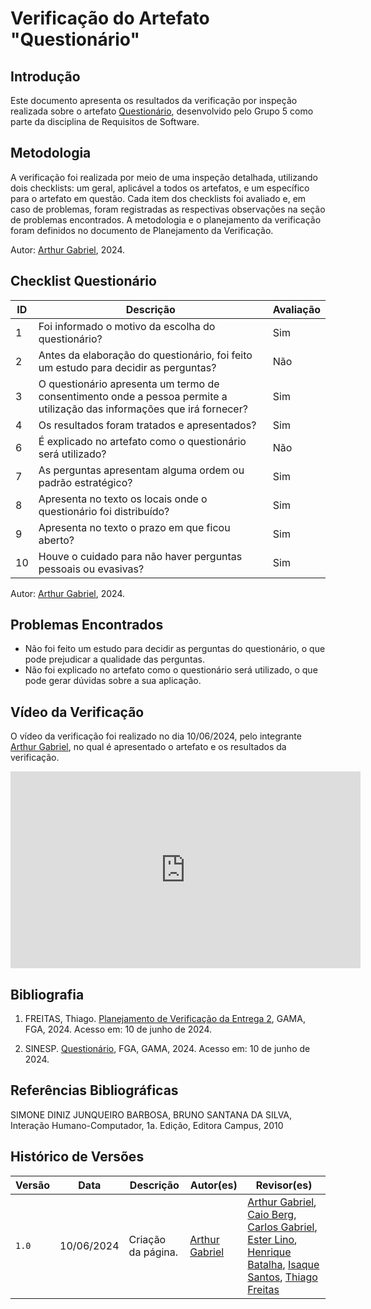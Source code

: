 # Verificação do Artefato "Questionário"

## Introdução

Este documento apresenta os resultados da verificação por inspeção realizada sobre o artefato [Questionário](https://requisitos-de-software.github.io/2024.1-Sinesp_Cidadao/elicitacao/tecnicas/questionario/), desenvolvido pelo Grupo 5 como parte da disciplina de Requisitos de Software.

## Metodologia

A verificação foi realizada por meio de uma inspeção detalhada, utilizando dois checklists: um geral, aplicável a todos os artefatos, e um específico para o artefato em questão. Cada item dos checklists foi avaliado e, em caso de problemas, foram registradas as respectivas observações na seção de problemas encontrados. A metodologia e o planejamento da verificação foram definidos no documento de Planejamento da Verificação.

Autor: [Arthur Gabriel](https://github.com/ArthurGabrieel), 2024.

## Checklist Questionário

| ID  | Descrição                                                                                          | Avaliação |
|-----|----------------------------------------------------------------------------------------------------|-----------|
| 1   | Foi informado o motivo da escolha do questionário?                                                 | Sim       |
| 2   | Antes da elaboração do questionário, foi feito um estudo para decidir as perguntas?                | Não       |
| 3   | O questionário apresenta um termo de consentimento onde a pessoa permite a utilização das informações que irá fornecer? | Sim       |
| 4   | Os resultados foram tratados e apresentados?                                                       | Sim       |
| 6   | É explicado no artefato como o questionário será utilizado?                                         | Não       |
| 7   | As perguntas apresentam alguma ordem ou padrão estratégico?                                         | Sim       |
| 8   | Apresenta no texto os locais onde o questionário foi distribuído?                                   | Sim       |
| 9   | Apresenta no texto o prazo em que ficou aberto?                                                    | Sim       |
| 10  | Houve o cuidado para não haver perguntas pessoais ou evasivas?                                      | Sim       |

Autor: [Arthur Gabriel](https://github.com/ArthurGabrieel), 2024.

## Problemas Encontrados

- Não foi feito um estudo para decidir as perguntas do questionário, o que pode prejudicar a qualidade das perguntas.
- Não foi explicado no artefato como o questionário será utilizado, o que pode gerar dúvidas sobre a sua aplicação.

## Vídeo da Verificação

O vídeo da verificação foi realizado no dia 10/06/2024, pelo integrante [Arthur Gabriel](https://github.com/ArthurGabrieel), no qual é apresentado o artefato e os resultados da verificação.

<iframe width="560" height="315" src="https://www.youtube.com/embed/oJkqABWW4lA?si=T67XEFPtTGpx6_uj" title="YouTube video player" frameborder="0" allow="accelerometer; autoplay; clipboard-write; encrypted-media; gyroscope; picture-in-picture; web-share" referrerpolicy="strict-origin-when-cross-origin" allowfullscreen></iframe>

## Bibliografia

1. FREITAS, Thiago. [Planejamento de Verificação da Entrega 2](https://requisitos-de-software.github.io/2024.1-Gov.br/#/verificacao/grupo+1/entrega2/planejamento_entrega2), GAMA, FGA, 2024. Acesso em: 10 de junho de 2024.

2. SINESP. [Questionário](hhttps://requisitos-de-software.github.io/2024.1-Sinesp_Cidadao/elicitacao/tecnicas/questionario/), FGA, GAMA, 2024. Acesso em: 10 de junho de 2024.

## Referências Bibliográficas

SIMONE DINIZ JUNQUEIRO BARBOSA, BRUNO SANTANA DA SILVA, Interação Humano-Computador, 1a. Edição, Editora Campus, 2010

## Histórico de Versões

| Versão | Data       | Descrição          | Autor(es)                                                                                                 | Revisor(es)                                                                                                                                                                                                                                                                                                                           |
| ------ | ---------- | ------------------ | --------------------------------------------------------------------------------------------------------- | ------------------------------------------------------------------------------------------------------------------------------------------------------------------------------------------------------------------------------------------------------------------------------------------------------------------------------------- |
| `1.0`  | 10/06/2024 | Criação da página. | [Arthur Gabriel](https://github.com/ArthurGabrieel) | [Arthur Gabriel](https://github.com/ArthurGabrieel), [Caio Berg](https://github.com/Caio-bergbjj), [Carlos Gabriel](https://github.com/TheCarlosRamos), [Ester Lino](https://github.com/esteerlino), [Henrique Batalha](https://github.com/HeBatalha), [Isaque Santos](https://github.com/IsaqueSH), [Thiago Freitas](https://github.com/thiagorfreitas) |